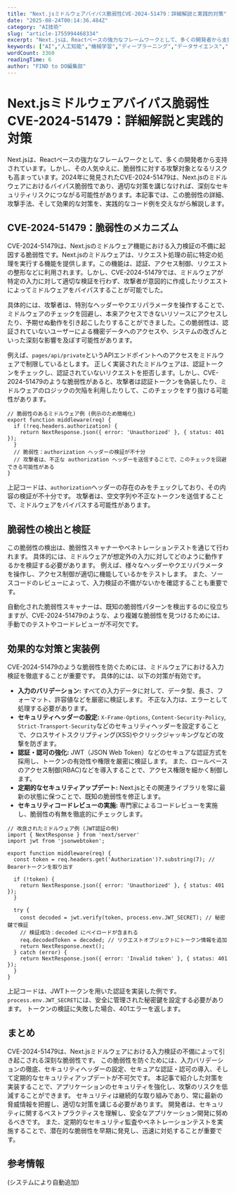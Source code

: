 ```yaml
---
title: "Next.jsミドルウェアバイパス脆弱性CVE-2024-51479：詳細解説と実践的対策"
date: "2025-08-24T00:14:36.484Z"
category: "AI技術"
slug: "article-1755994468334"
excerpt: "Next.jsは、Reactベースの強力なフレームワークとして、多くの開発者から支持されています。しかし、その人気ゆえに、脆弱性に対する攻撃対象となるリスクも高まっています。2024年に発見されたCVE-2024-51479は、Next.jsのミドルウェアにおけるバイパス脆弱性であり、適切な対策を講..."
keywords: ["AI","人工知能","機械学習","ディープラーニング","データサイエンス","Next.jsミドルウェアバイパス脆弱性CVE","2024","51479：詳細解説と実践的対策"]
wordCount: 3360
readingTime: 6
author: "FIND to DO編集部"
---
```


# Next.jsミドルウェアバイパス脆弱性CVE-2024-51479：詳細解説と実践的対策

Next.jsは、Reactベースの強力なフレームワークとして、多くの開発者から支持されています。しかし、その人気ゆえに、脆弱性に対する攻撃対象となるリスクも高まっています。2024年に発見されたCVE-2024-51479は、Next.jsのミドルウェアにおけるバイパス脆弱性であり、適切な対策を講じなければ、深刻なセキュリティリスクにつながる可能性があります。本記事では、この脆弱性の詳細、攻撃手法、そして効果的な対策を、実践的なコード例を交えながら解説します。


## CVE-2024-51479：脆弱性のメカニズム

CVE-2024-51479は、Next.jsのミドルウェア機能における入力検証の不備に起因する脆弱性です。Next.jsのミドルウェアは、リクエスト処理の前に特定の処理を実行する機能を提供します。この機能は、認証、アクセス制御、リクエストの整形などに利用されます。しかし、CVE-2024-51479では、ミドルウェアが特定の入力に対して適切な検証を行わず、攻撃者が意図的に作成したリクエストによってミドルウェアをバイパスすることが可能でした。

具体的には、攻撃者は、特別なヘッダーやクエリパラメータを操作することで、ミドルウェアのチェックを回避し、本来アクセスできないリソースにアクセスしたり、予期せぬ動作を引き起こしたりすることができました。この脆弱性は、認証されていないユーザーによる機密データへのアクセスや、システムの改ざんといった深刻な影響を及ぼす可能性があります。

例えば、`pages/api/private`というAPIエンドポイントへのアクセスをミドルウェアで制限しているとします。  正しく実装されたミドルウェアは、認証トークンをチェックし、認証されていないリクエストを拒否します。しかし、CVE-2024-51479のような脆弱性があると、攻撃者は認証トークンを偽装したり、ミドルウェアのロジックの欠陥を利用したりして、このチェックをすり抜ける可能性があります。


```
// 脆弱性のあるミドルウェア例 (例示のため簡略化)
export function middleware(req) {
  if (!req.headers.authorization) {
    return NextResponse.json({ error: 'Unauthorized' }, { status: 401 });
  }
  // 脆弱性：authorization ヘッダーの検証が不十分
  // 攻撃者は、不正な authorization ヘッダーを送信することで、このチェックを回避できる可能性がある
}
```

上記コードは、`authorization`ヘッダーの存在のみをチェックしており、その内容の検証が不十分です。  攻撃者は、空文字列や不正なトークンを送信することで、ミドルウェアをバイパスする可能性があります。


## 脆弱性の検出と検証

この脆弱性の検出は、脆弱性スキャナーやペネトレーションテストを通じて行われます。  具体的には、ミドルウェアが想定外の入力に対してどのように動作するかを検証する必要があります。  例えば、様々なヘッダーやクエリパラメータを操作し、アクセス制御が適切に機能しているかをテストします。  また、ソースコードのレビューによって、入力検証の不備がないかを確認することも重要です。

自動化された脆弱性スキャナーは、既知の脆弱性パターンを検出するのに役立ちますが、CVE-2024-51479のような、より複雑な脆弱性を見つけるためには、手動でのテストやコードレビューが不可欠です。


## 効果的な対策と実装例

CVE-2024-51479のような脆弱性を防ぐためには、ミドルウェアにおける入力検証を徹底することが重要です。  具体的には、以下の対策が有効です。

* **入力のバリデーション:**  すべての入力データに対して、データ型、長さ、フォーマット、許容値などを厳密に検証します。  不正な入力は、エラーとして処理する必要があります。
* **セキュリティヘッダーの設定:**  `X-Frame-Options`, `Content-Security-Policy`, `Strict-Transport-Security`などのセキュリティヘッダーを設定することで、クロスサイトスクリプティング(XSS)やクリックジャッキングなどの攻撃を防ぎます。
* **認証・認可の強化:**  JWT（JSON Web Token）などのセキュアな認証方式を採用し、トークンの有効性や権限を厳密に検証します。  また、ロールベースのアクセス制御(RBAC)などを導入することで、アクセス権限を細かく制御します。
* **定期的なセキュリティアップデート:**  Next.jsとその関連ライブラリを常に最新の状態に保つことで、既知の脆弱性を修正します。
* **セキュリティコードレビューの実施:**  専門家によるコードレビューを実施し、脆弱性の有無を徹底的にチェックします。


```
// 改良されたミドルウェア例 (JWT認証の例)
import { NextResponse } from 'next/server'
import jwt from 'jsonwebtoken';

export function middleware(req) {
  const token = req.headers.get('Authorization')?.substring(7); // Bearerトークンを取り出す

  if (!token) {
    return NextResponse.json({ error: 'Unauthorized' }, { status: 401 });
  }

  try {
    const decoded = jwt.verify(token, process.env.JWT_SECRET); // 秘密鍵で検証
    // 検証成功：decoded にペイロードが含まれる
    req.decodedToken = decoded; // リクエストオブジェクトにトークン情報を追加
    return NextResponse.next();
  } catch (error) {
    return NextResponse.json({ error: 'Invalid token' }, { status: 401 });
  }
}

```

上記コードは、JWTトークンを用いた認証を実装した例です。  `process.env.JWT_SECRET`には、安全に管理された秘密鍵を設定する必要があります。  トークンの検証に失敗した場合、401エラーを返します。


## まとめ

CVE-2024-51479は、Next.jsミドルウェアにおける入力検証の不備によって引き起こされる深刻な脆弱性です。  この脆弱性を防ぐためには、入力バリデーションの徹底、セキュリティヘッダーの設定、セキュアな認証・認可の導入、そして定期的なセキュリティアップデートが不可欠です。  本記事で紹介した対策を実装することで、アプリケーションのセキュリティを強化し、攻撃のリスクを低減することができます。  セキュリティは継続的な取り組みであり、常に最新の脅威情報を把握し、適切な対策を講じる必要があります。  開発者は、セキュリティに関するベストプラクティスを理解し、安全なアプリケーション開発に努めるべきです。  また、定期的なセキュリティ監査やペネトレーションテストを実施することで、潜在的な脆弱性を早期に発見し、迅速に対処することが重要です。


## 参考情報

(システムにより自動追加)
